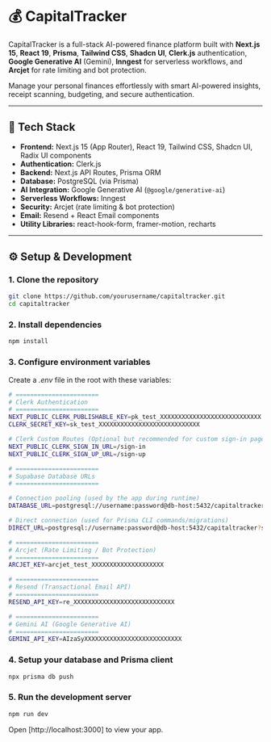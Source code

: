 # 💰 CapitalTracker

CapitalTracker is a full-stack AI-powered finance platform built with **Next.js 15**, **React 19**, **Prisma**, **Tailwind CSS**, **Shadcn UI**, **Clerk.js** authentication, **Google Generative AI** (Gemini), **Inngest** for serverless workflows, and **Arcjet** for rate limiting and bot protection.

Manage your personal finances effortlessly with smart AI-powered insights, receipt scanning, budgeting, and secure authentication.

---

## 🚀 Tech Stack

- **Frontend:** Next.js 15 (App Router), React 19, Tailwind CSS, Shadcn UI, Radix UI components
- **Authentication:** Clerk.js
- **Backend:** Next.js API Routes, Prisma ORM
- **Database:** PostgreSQL (via Prisma)
- **AI Integration:** Google Generative AI (`@google/generative-ai`)
- **Serverless Workflows:** Inngest
- **Security:** Arcjet (rate limiting & bot protection)
- **Email:** Resend + React Email components
- **Utility Libraries:** react-hook-form, framer-motion, recharts

---

## ⚙️ Setup & Development

### 1. Clone the repository

```bash
git clone https://github.com/yourusername/capitaltracker.git
cd capitaltracker
```

### 2. Install dependencies

```bash
npm install
```

### 3. Configure environment variables

Create a *.env* file in the root with these variables:

```bash
# =======================
# Clerk Authentication
# =======================
NEXT_PUBLIC_CLERK_PUBLISHABLE_KEY=pk_test_XXXXXXXXXXXXXXXXXXXXXXXXXXXX
CLERK_SECRET_KEY=sk_test_XXXXXXXXXXXXXXXXXXXXXXXXXXXX

# Clerk Custom Routes (Optional but recommended for custom sign-in pages)
NEXT_PUBLIC_CLERK_SIGN_IN_URL=/sign-in
NEXT_PUBLIC_CLERK_SIGN_UP_URL=/sign-up

# =======================
# Supabase Database URLs
# =======================

# Connection pooling (used by the app during runtime)
DATABASE_URL=postgresql://username:password@db-host:5432/capitaltracker?sslmode=require

# Direct connection (used for Prisma CLI commands/migrations)
DIRECT_URL=postgresql://username:password@db-host:5432/capitaltracker?sslmode=require

# =======================
# Arcjet (Rate Limiting / Bot Protection)
# =======================
ARCJET_KEY=arcjet_test_XXXXXXXXXXXXXXXXXXXX

# =======================
# Resend (Transactional Email API)
# =======================
RESEND_API_KEY=re_XXXXXXXXXXXXXXXXXXXXXXXXXXXX

# =======================
# Gemini AI (Google Generative AI)
# =======================
GEMINI_API_KEY=AIzaSyXXXXXXXXXXXXXXXXXXXXXXXXXXX

```
### 4. Setup your database and Prisma client

```bash
npx prisma db push
```
### 5. Run the development server

```bash
npm run dev
```

Open [http://localhost:3000] to view your app.